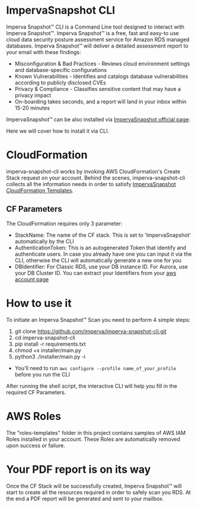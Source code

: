 # ImpervaSnapshot CLI

Imperva Snapshot™ CLI is a Command Line tool designed to interact with Imperva Snapshot™. 
Imperva Snapshot™ is a free, fast and easy-to use cloud data security posture assessment service for Amazon RDS managed databases.
Imperva Snapshot™ will deliver a detailed assessment report to your email with these findings:

- Misconfiguration & Bad Practices - Reviews cloud environment settings and database-specific configurations
- Known Vulnerabilities - Identifies and catalogs database vulnerabilities according to publicly disclosed CVEs
- Privacy & Compliance - Classifies sensitive content that may have a privacy impact
- On-boarding takes seconds, and a report will land in your inbox within 15-20 minutes

ImpervaSnapshot™ can be also installed via [ImpervaSnapshot official page](https://www.imperva.com/resources/free-cyber-security-testing-tools/imperva-snapshot-cloud-data-security-posture/): 

Here we will cover how to install it via CLI.

# CloudFormation
imperva-snapshot-cli works by invoking AWS CloudFormation's Create Stack request on your account.
Behind the scenes, imperva-snapshot-cli collects all the information needs in order to satisfy [ImpervaSnapshot CloudFormation Templates](https://labyrinth-cloudformation.s3.amazonaws.com/impervasnapshot-root-cf.yml).

## CF Parameters
The CloudFormation requires only 3 parameter:
- StackName: The name of the CF stack. This is set to 'ImpervaSnapshot' automatically by the CLI
- AuthenticationToken: This is an autogenerated Token that identify and authenticate users. In case you already have one you can input it via the CLI, otherwise the CLI will automatically generate a new one for you
- DBIdentifier: For Classic RDS, use your DB instance ID. For Aurora, use your DB Cluster ID. You can extract your Identifiers from your [aws account page](https://console.aws.amazon.com/rds/home?#databases)

# How to use it
To initiate an Imperva Snapshot™ Scan you need to perform 4 simple steps:
1. git clone https://github.com/imperva/imperva-snapshot-cli.git
2. cd imperva-snapshot-cli
3. pip install -r requirements.txt
4. chmod +x installer/main.py
5. python3 ./installer/main.py -i

* You'll need to run `aws configure --profile name_of_your_profile` before you run the CLI

After running the shell script, the interactive CLI will help you fill in the required CF Parameters.

# AWS Roles
The "roles-templates" folder in this project contains samples of AWS IAM Roles installed in your account. These Roles are automatically removed upon success or failure.

# Your PDF report is on its way
Once the CF Stack will be successfully created, Imperva Snapshot™ will start to create all the resources required in order to safely scan you RDS.
At the end a PDF report will be generated and sent to your mailbox.
